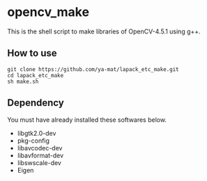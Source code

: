 # opencv_make

This is the shell script to make libraries of OpenCV-4.5.1 using g++.

## How to use

```
git clone https://github.com/ya-mat/lapack_etc_make.git
cd lapack_etc_make
sh make.sh
```

## Dependency

You must have already installed these softwares below.

- libgtk2.0-dev
- pkg-config
- libavcodec-dev
- libavformat-dev
- libswscale-dev
- Eigen